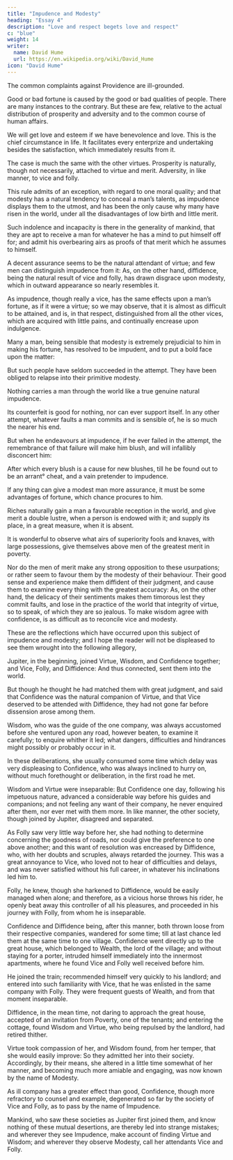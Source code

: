 ```yaml
---
title: "Impudence and Modesty"
heading: "Essay 4"
description: "Love and respect begets love and respect"
c: "blue"
weight: 14
writer:
  name: David Hume
  url: https://en.wikipedia.org/wiki/David_Hume
icon: "David Hume"
---
```




The common complaints against Providence are ill-grounded. 

Good or bad fortune is caused by the good or bad qualities of people. There are many instances to the contrary. But these are few, relative to the actual distribution of prosperity and adversity and to the common course of human affairs.

We will get love and esteem if we have benevolence and love. This is the chief circumstance in life. It facilitates every enterprize and undertaking besides the satisfaction, which immediately results from it. 

The case is much the same with the other virtues. Prosperity is naturally, though not necessarily, attached to virtue and merit. Adversity, in like manner, to vice and folly.

This rule admits of an exception, with regard to one moral quality; and that modesty has a natural tendency to conceal a man’s talents, as impudence displays them to the utmost, and has been the only cause why many have risen in the world, under all the disadvantages of low birth and little merit. 

Such indolence and incapacity is there in the generality of mankind, that they are apt to receive a man for whatever he has a mind to put himself off for; and admit his overbearing airs as proofs of that merit which he assumes to himself.

A decent assurance seems to be the natural attendant of virtue; and few men can distinguish impudence from it: As, on the other hand, diffidence, being the natural result of vice and folly, has drawn disgrace upon modesty, which in outward appearance so nearly resembles it.

As impudence, though really a vice, has the same effects upon a man’s fortune, as if it were a virtue; so we may observe, that it is almost as difficult to be attained, and is, in that respect, distinguished from all the other vices, which are acquired with little pains, and continually encrease upon indulgence.

Many a man, being sensible that modesty is extremely prejudicial to him in making his fortune, has resolved to be impudent, and to put a bold face upon the matter: 

But such people have seldom succeeded in the attempt. They have been obliged to relapse into their primitive modesty. 

Nothing carries a man through the world like a true genuine natural impudence.

Its counterfeit is good for nothing, nor can ever support itself. In any other attempt, whatever faults a man commits and is sensible of, he is so much the nearer his end. 

But when he endeavours at impudence, if he ever failed in the attempt, the remembrance of that failure will make him blush, and will infallibly disconcert him: 

After which every blush is a cause for new blushes, till he be found out to be an arrant° cheat, and a vain pretender to impudence.

If any thing can give a modest man more assurance, it must be some advantages of fortune, which chance procures to him.

Riches naturally gain a man a favourable reception in the world, and give merit a double lustre, when a person is endowed with it; and supply its place, in a great measure, when it is absent. 

It is wonderful to observe what airs of superiority fools and knaves, with large possessions, give themselves above men of the greatest merit in poverty. 

Nor do the men of merit make any strong opposition to these usurpations; or rather seem to favour them by the modesty of their behaviour. Their good sense and experience make them diffident of their judgment, and cause them to examine every thing with the greatest accuracy: As, on the other hand, the delicacy of their sentiments makes them timorous lest they commit faults, and lose in the practice of the world that integrity of virtue, so to speak, of which they are so jealous. To make wisdom agree with confidence, is as difficult as to reconcile vice and modesty.

These are the reflections which have occurred upon this subject of impudence and modesty; and I hope the reader will not be displeased to see them wrought into the following allegory,

Jupiter, in the beginning, joined Virtue, Wisdom, and Confidence together; and Vice, Folly, and Diffidence: And thus connected, sent them into the world. 

But though he thought he had matched them with great judgment, and said that Confidence was the natural companion of Virtue, and that Vice deserved to be attended with Diffidence, they had not gone far before dissension arose among them. 

Wisdom, who was the guide of the one company, was always accustomed before she ventured upon any road, however beaten, to examine it carefully; to enquire whither it led; what dangers, difficulties and hindrances might possibly or probably occur in it. 

In these deliberations, she usually consumed some time which delay was very displeasing to Confidence, who was always inclined to hurry on, without much forethought or deliberation, in the first road he met. 

Wisdom and Virtue were inseparable: But Confidence one day, following his impetuous nature, advanced a considerable way before his guides and companions; and not feeling any want of their company, he never enquired after them, nor ever met with them more. In like manner, the other society, though joined by Jupiter, disagreed and separated. 

As Folly saw very little way before her, she had nothing to determine concerning the goodness of roads, nor could give the preference to one above another; and this want of resolution was encreased by Diffidence, who, with her doubts and scruples, always retarded the journey. This was a great annoyance to Vice, who loved not to hear of difficulties and delays, and was never satisfied without his full career, in whatever his inclinations led him to. 

Folly, he knew, though she harkened to Diffidence, would be easily managed when alone; and therefore, as a vicious horse throws his rider, he openly beat away this controller of all his pleasures, and proceeded in his journey with Folly, from whom he is inseparable. 

Confidence and Diffidence being, after this manner, both thrown loose from their respective companies, wandered for some time; till at last chance led them at the same time to one village. Confidence went directly up to the great house, which belonged to Wealth, the lord of the village; and without staying for a porter, intruded himself immediately into the innermost apartments, where he found Vice and Folly well received before him. 

He joined the train; recommended himself very quickly to his landlord; and entered into such familiarity with Vice, that he was enlisted in the same company with Folly. They were frequent guests of Wealth, and from that moment inseparable. 

Diffidence, in the mean time, not daring to approach the great house, accepted of an invitation from Poverty, one of the tenants; and entering the cottage, found Wisdom and Virtue, who being repulsed by the landlord, had retired thither. 

Virtue took compassion of her, and Wisdom found, from her temper, that she would easily improve: So they admitted her into their society. Accordingly, by their means, she altered in a little time somewhat of her manner, and becoming much more amiable and engaging, was now known by the name of Modesty.

As ill company has a greater effect than good, Confidence, though more refractory to counsel and example, degenerated so far by the society of Vice and Folly, as to pass by the name of Impudence. 

Mankind, who saw these societies as Jupiter first joined them, and know nothing of these mutual desertions, are thereby led into strange mistakes; and wherever they see Impudence, make account of finding Virtue and Wisdom; and wherever they observe Modesty, call her attendants Vice and Folly.